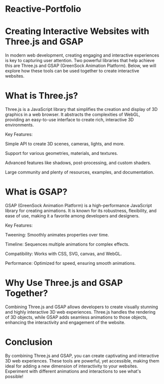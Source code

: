 # Reactive-Portfolio

# Creating Interactive Websites with Three.js and GSAP
In modern web development, creating engaging and interactive experiences is key to capturing user attention. Two powerful libraries that help achieve this are Three.js and GSAP (GreenSock Animation Platform). Below, we will explore how these tools can be used together to create interactive websites.

# What is Three.js?
Three.js is a JavaScript library that simplifies the creation and display of 3D graphics in a web browser. It abstracts the complexities of WebGL, providing an easy-to-use interface to create rich, interactive 3D environments.

Key Features:

Simple API to create 3D scenes, cameras, lights, and more.

Support for various geometries, materials, and textures.

Advanced features like shadows, post-processing, and custom shaders.

Large community and plenty of resources, examples, and documentation.

# What is GSAP?
GSAP (GreenSock Animation Platform) is a high-performance JavaScript library for creating animations. It is known for its robustness, flexibility, and ease of use, making it a favorite among developers and designers.

Key Features:

Tweening: Smoothly animates properties over time.

Timeline: Sequences multiple animations for complex effects.

Compatibility: Works with CSS, SVG, canvas, and WebGL.

Performance: Optimized for speed, ensuring smooth animations.

# Why Use Three.js and GSAP Together?
Combining Three.js and GSAP allows developers to create visually stunning and highly interactive 3D web experiences. Three.js handles the rendering of 3D objects, while GSAP adds seamless animations to those objects, enhancing the interactivity and engagement of the website.

# Conclusion
By combining Three.js and GSAP, you can create captivating and interactive 3D web experiences. These tools are powerful, yet accessible, making them ideal for adding a new dimension of interactivity to your websites. Experiment with different animations and interactions to see what's possible!






